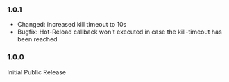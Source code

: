 ### 1.0.1 ###
* Changed: increased kill timeout to 10s
* Bugfix: Hot-Reload callback won't executed in case the kill-timeout has been reached

### 1.0.0 ###
Initial Public Release